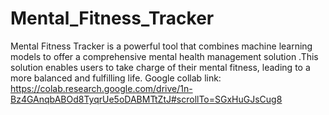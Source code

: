 # Mental_Fitness_Tracker
Mental Fitness Tracker is a powerful tool that combines machine learning models to offer a comprehensive mental health management solution .This solution enables users to take charge of their mental fitness, leading to a more balanced and fulfilling life.
Google collab link:
https://colab.research.google.com/drive/1n-Bz4GAnqbABOd8TyqrUe5oDABMTtZtJ#scrollTo=SGxHuGJsCug8
